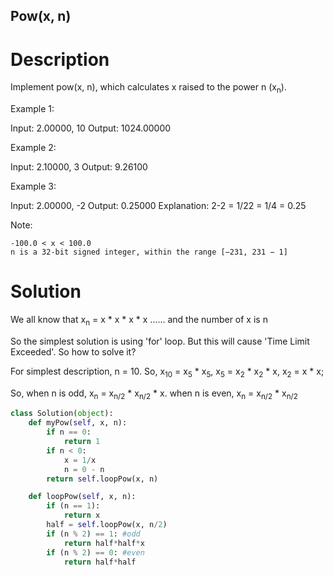 Pow(x, n)
---

# Description
Implement pow(x, n), which calculates x raised to the power n (x<sub>n</sub>).

Example 1:

Input: 2.00000, 10
Output: 1024.00000

Example 2:

Input: 2.10000, 3
Output: 9.26100

Example 3:

Input: 2.00000, -2
Output: 0.25000
Explanation: 2-2 = 1/22 = 1/4 = 0.25

Note:

    -100.0 < x < 100.0
    n is a 32-bit signed integer, within the range [−231, 231 − 1]

# Solution

We all know that x<sub>n</sub> = x * x * x * x ...... and the number of x is n

So the simplest solution is using 'for' loop. But this will cause 'Time Limit Exceeded'. So how to solve it?

For simplest description, n = 10. So, x<sub>10</sub> = x<sub>5</sub> * x<sub>5</sub>, x<sub>5</sub> = x<sub>2</sub> * x<sub>2</sub> * x, x<sub>2</sub> = x * x;

So, when n is odd, x<sub>n</sub> = x<sub>n/2</sub> * x<sub>n/2</sub> * x. when n is even, x<sub>n</sub> = x<sub>n/2</sub> * x<sub>n/2</sub>

``` python
class Solution(object):
    def myPow(self, x, n):
        if n == 0:
            return 1
        if n < 0:
            x = 1/x
            n = 0 - n
        return self.loopPow(x, n)

    def loopPow(self, x, n):
        if (n == 1):
            return x
        half = self.loopPow(x, n/2)
        if (n % 2) == 1: #odd
            return half*half*x
        if (n % 2) == 0: #even
            return half*half
```
